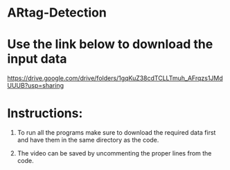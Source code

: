 # ARtag-Detection

# Use the link below to download the input data
https://drive.google.com/drive/folders/1gqKuZ38cdTCLLTmuh_AFrqzs1JMdUUUB?usp=sharing


# Instructions:
1) To run all the programs make sure to download the required data first and have them in the same directory as the code.

2) The video can be saved by uncommenting the proper lines from the code.
